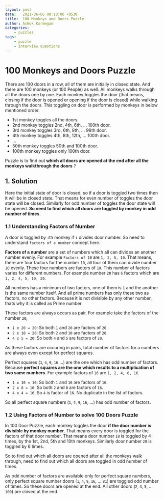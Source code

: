 ```yaml
---
layout: post
date:   2021-06-06 00:18:00 +0530
title:  100 Monkeys and Doors Puzzle
author: Ashok Karmegam
categories:
    - puzzles
tags:
    - puzzle
    - interview questions
---
```


# 100 Monkeys and Doors Puzzle
There are 100 doors in a row, all of them are initially in closed state. And
there are 100 monkeys (or 100 People) as well. All monkeys walks through all
the doors one by one. Each monkey toggles the door (that means, closing if the
door is opened or opening if the door is closed) while walking through the
doors. This toggling on door is performed by monkeys in below mentioned order.
- 1st monkey toggles all the doors.
- 2nd monkey toggles 2nd, 4th, 6th, ... 100th door.
- 3rd monkey toggles 3rd, 6th, 9th, ... 99th door.
- 4th monkey toggles 4th, 8th, 12th, ... 100th door.
- ...
- 50th monkey toggles 50th and 100th door.
- 100th monkey toggles only 100th door.

Puzzle is to find out **which all doors are opened at the end after all the
monkeys walkthrough the doors** ?

## 1. Solution
Here the initial state of door is closed, so if a door is toggled two times then
it will be in closed state. That means for even number of toggles the door state
will be closed. Similarly for odd number of toggles the door state will be
opened. **So need to find which all doors are toggled by monkey in odd number of
times**.

### 1.1 Understanding Factors of Number
A door is toggled by `i`th monkey if `i` divides door number. So need to
understand `factors of a number` concept here.

**Factors of a number** are a set of numbers which all can divides an another
number evenly. For example `Factors of 10` are `1, 2, 5, 10`. That means, there
are four factors for the number `10`, all four of them can divide number `10`
evenly. These four numbers are factors of `10`. This number of factors varies
for different numbers. For example number `20` has `6` factors which are
`1, 2, 4, 5, 10, 20`.

All numbers has a minimum of two factors, one of them is `1` and the another is
the same number itself. And all prime numbers has only these two as factors, no
other factors. Because it is not divisible by any other number, thats why it
is called as Prime number.

These factors are always occurs as pair. For example take the factors of the
number `20`, 
- `1 x 20 = 20`: So both `1` and `20` are factors of `20`.
- `2 x 10 = 20`: So both `2` and `10` are factors of `20`.
- `4 x 5 = 20`: So both `4` and `5` are factors of `20`.

As these factors are occuring in pairs, total number of factors for a numbers
are always even except for perfect squares.

Perfect squares (`1`, `4`, `9`, `16` ...) are the one which has odd number of
factors. Because **perfect squares are the one which results to a multiplication
of two same numbers**. For example factors of `16` are `1, 2, 4, 8, 16`.
- `1 x 16 = 16`: So both `1` and `16` are factors of `16`.
- `2 x 8 = 16`: So both `2` and `8` are factors of `16`.
- `4 x 4 = 16`: So `4` is factor of `16`. No duplicate in the list of factors.

So all perfect square numbers (`1`, `4`, `9`, `16`, ...) has odd number of
factors.

### 1.2 Using Factors of Number to solve 100 Doors Puzzle
In 100 Door Puzzle, each monkey toggles the door **if the door number is
divisible by monkey number**. That means every door is toggled for the factors
of that door number. That means door number `10` is toggled by 4 times, by the
1st, 2nd, 5th and 10th monkeys. Similarly door number `20` is toggled by 6
times.

So to find out which all doors are opened after all the monkeys walk through,
need to find out which all doors are toggled in odd number of times.

As odd number of factors are available only for perfect square numbers, only
perfect square number doors (`1`, `4`, `9`, `16`, ... `81`) are toggled odd
number of times. So these doors are opened at the end. All other doors (`2`,
`3`, `5`, ... `100`) are closed at the end.



